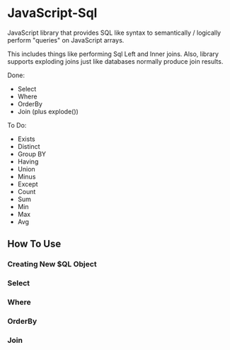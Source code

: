 # JavaScript-Sql
JavaScript library that provides SQL like syntax to semantically / logically perform "queries" on JavaScript arrays.

This includes things like performing Sql Left and Inner joins. Also, library supports exploding joins just like databases normally produce join results.

Done:
+ Select
+ Where
+ OrderBy
+ Join (plus explode())

To Do: 
+ Exists
+ Distinct
+ Group BY
+ Having
+ Union
+ Minus
+ Except
+ Count
+ Sum
+ Min
+ Max
+ Avg

## How To Use

### Creating New $QL Object

### Select

### Where

### OrderBy

### Join

